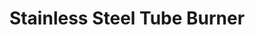 ---
title: "Stainless Steel Tube Burner"
description: "U17SS"
draft: false
image1 : 
  - name : "images/portfolio/Stainless-Steel-Tube-Burner/u17ss.jpg"
bg_image: "images/BurnerGroup.jpg"
category: "Stainless Steel Tube Burner"
information:
  - label : "Item"
    info : "U17SS"
  - label : "Description"
    info : '17" U Shaped Tube burner'
  - label : "Material"
    info : "Stainless Steel 304"
  - label : "Dimension"
    info : '1.0" OD. X 17" L'
---